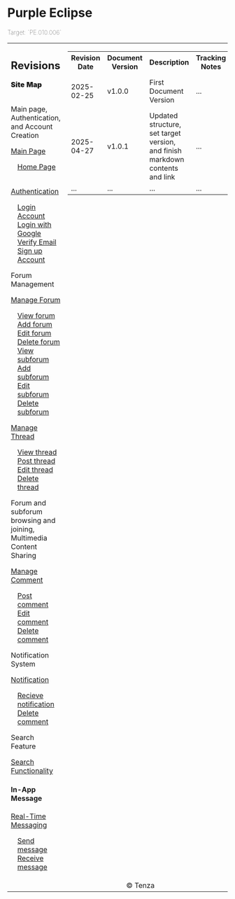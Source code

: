 <div>
    <table>
        <h1> Purple Eclipse</h1>
        <p style="font-weight: lighter;">Target: `PE.010.006`</p>
            <td width="30%">
                <h2> Revisions </h2>
                <style="padding-left: 0"><strong style="font-weight: 900;">Site Map</strong>
                    <br><br>
                    <p> Main page, Authentication, and Account Creation </p>
                    <a href="docs/homepage/"> Main Page </a>
                    <ul style="list-style-type: none ; padding-left: 0">
                        <li style="padding-left: 15px"> <a href="docs/homepage/homepage.md"> Home Page </a></li>  
                    </ul>
                    <br>
                    <a href="docs/authenticate-user/">Authentication </a>
                     <ul style="list-style-type: none ; padding-left: 0">
                        <li style="padding-left: 15px"> <a href="docs\authenticate-user\account-login.md"> Login Account </a></li>   
                        <li style="padding-left: 15px"> <a href="docs\authenticate-user\account-login.md"> Login with Google </a></li>   
                        <li style="padding-left: 15px"> <a href="docs\authenticate-user\account-login.md"> Verify Email </a></li>   
                        <li style="padding-left: 15px"> <a href="docs\authenticate-user\account-signup.md"> Sign up Account </a></li>
                    </ul>
                    <p> Forum Management </p>
                    <a href="docs/manage-forum/">Manage Forum</a>
                    <ul style="list-style-type: none ; padding-left: 0"> 
                        <li style="padding-left: 15px"> <a href="docs\manage-forum\view-forum.md"> View forum </a></li>
                        <li style="padding-left: 15px"> <a href="docs\manage-forum\add-forum.md"> Add forum </a></li>
                        <li style="padding-left: 15px"> <a href="docs\manage-forum\edit-forum.md"> Edit forum </a></li>
                        <li style="padding-left: 15px"> <a href="docs\manage-forum\delete-forum.md"> Delete forum </a></li>
                        <li style="padding-left: 15px"> <a href="docs\manage-forum\view-subforum.md"> View subforum </a></li>
                        <li style="padding-left: 15px"> <a href="docs\manage-forum\add-subforum.md"> Add subforum </a></li>
                         <li style="padding-left: 15px"> <a href="docs\manage-forum\edit-subforum.md"> Edit subforum </a></li>
                        <li style="padding-left: 15px"> <a href="docs\manage-forum\delete-subforum.md"> Delete subforum </a></li>             
                    </ul>
                    <a href="docs/manage-thread/"> Manage Thread</a>
                    <ul style="list-style-type: none ; padding-left: 0"> 
                        <li style="padding-left: 15px"> <a href="docs\manage-thread\view-thread.md"> View thread </a></li> 
                        <li style="padding-left: 15px"> <a href="docs\manage-thread\post-thread.md"> Post thread </a></li> 
                        <li style="padding-left: 15px"> <a href="docs\manage-thread\edit-thread.md"> Edit thread </a></li>
                        <li style="padding-left: 15px"> <a href="docs\manage-thread\delete-thread.md"> Delete thread </a></li>
                    </ul>
                    <p> Forum and subforum browsing and joining, Multimedia Content Sharing</p>
                    <a href="docs/manage-comment/"> Manage Comment</a>
                    <ul style="list-style-type: none ; padding-left: 0"> 
                        <li style="padding-left: 15px"> <a href="docs\manage-comment\post-comment.md"> Post comment </a></li>
                        <li style="padding-left: 15px"> <a href="docs\manage-comment\edit-comment.md"> Edit comment </a></li>
                        <li style="padding-left: 15px"> <a href="docs\manage-comment\delete-comment.md"> Delete comment </a></li>
                    </ul>
                    <p> Notification System </p>
                    <a href="docs\manage-notification\recieve-notification.md">Notification</a>
                    <ul style="list-style-type: none ; padding-left: 0">
                        <li style="padding-left: 15px"> <a href="docs\manage-notification\recieve-notification.md">Recieve notification </a></li>
                        <li style="padding-left: 15px"> <a href="docs\manage-notification\delete-notification.md"> Delete comment </a></li>    
                    </ul>
                    </ul>
                    <p> Search Feature </p> 
                    <a href="">Search Functionality</a>
                    <ul style="list-style-type: none ; padding-left: 0"> 
                    </ul>
                    <h4> In-App Message </h4>
                     <a href="docs\manage-message\send-message.md">Real-Time Messaging</a>
                    <ul style="list-style-type: none ; padding-left: 0">
                        <li style="padding-left: 15px"> <a href="docs\manage-message\send-message.md"> Send message </a></li>
                        <li style="padding-left: 15px"> <a href="docs\manage-message\receive-message.md"> Receive message </a></li>
                    </ul>
                </ul> 
            </td>
          <td valign="top">
                <div>
                    <table>
                        <tr>
                            <th> Revision Date</th>
                            <th> Document Version</th>
                            <th> Description</th>
                            <th> Tracking Notes</th>
                            <th> Approved By</th>
                        </tr>
                        <tr>
                            <td> 2025-02-25</td>
                            <td> v1.0.0</td>
                            <td> First Document Version</td>
                            <td> ...</td>
                            <td>  Ty, David Antonio <br> Project Manager</td>
                        </tr>
                        <tr>
                            <td> 2025-04-27</td>
                            <td> v1.0.1</td>
                            <td> Updated structure, set target version, and finish markdown contents and link</td>
                            <td> ...</td>
                            <td>  Ty, David Antonio <br> Project Manager</td>
                        </tr>
                        <tr>
                            <td> ...</td>
                            <td> ...</td>
                            <td> ...</td>
                            <td> ...</td>
                            <td> ...</td>
                        </tr>
                    </table>
                </div>
            </td>
        <!-- Moved the footer content to its own row -->
        <tr>
            <td colspan="3" align="center">
                © Tenza
            </td>
        </tr>
    </table>
</div>
